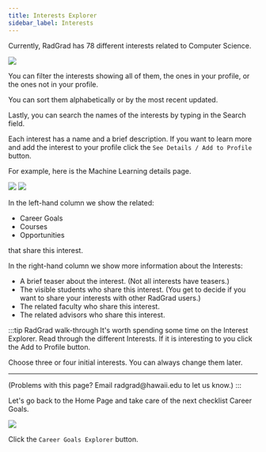 ```yaml
---
title: Interests Explorer
sidebar_label: Interests
---
```


Currently, RadGrad has 78 different interests related to Computer Science.

![](/img/user-guide/f21/interests-explorer-page.png)

You can filter the interests showing all of them, the ones in your profile, or the ones not in your profile.

You can sort them alphabetically or by the most recent updated.

Lastly, you can search the names of the interests by typing in the Search field.

Each interest has a name and a brief description. If you want to learn more and add the interest to your profile click the `See Details / Add to Profile` button.

For example, here is the Machine Learning details page.

![](/img/user-guide/f21/machine-learning-details-page.png)
![](/img/user-guide/f21/machine-learning-details-page2.png)

In the left-hand column we show the related:

* Career Goals 
* Courses 
* Opportunities

that share this interest.

In the right-hand column we show more information about the Interests:

 * A brief teaser about the interest. (Not all interests have teasers.)
 * The visible students who share this interest. (You get to decide if you want to share your interests with other RadGrad users.)
 * The related faculty who share this interest.
 * The related advisors who share this interest.

:::tip RadGrad walk-through
It's worth spending some time on the Interest Explorer. Read through the different Interests. If it is interesting to you click the Add to Profile button.

Choose three or four initial interests. You can always change them later.
<hr/>
(Problems with this page? Email radgrad@hawaii.edu to let us know.)
:::

Let's go back to the Home Page and take care of the next checklist Career Goals.

![](/img/user-guide/f21/career-goals-checklist.png)

Click the `Career Goals Explorer` button.
